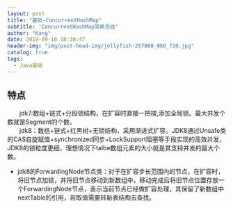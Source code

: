 ```yaml
---
layout: post
title: "基础-ConcurrentHashMap"
subtitle: 'ConcurrentHashMap简单总结'
author: "Kang"
date: 2019-09-10 18:30:47
header-img: "img/post-head-img/jellyfish-257860_960_720.jpg"
catalog: true
tags:
  - Java基础
---
```

## 特点
&emsp;&emsp;jdk7:数组+链式+分段锁结构，在扩容时直接一把梭,添加全局锁。最大并发个数就是Segment的个数。     
&emsp;&emsp;jdk8：数组+链式+红黑树+无锁结构，采用渐进式扩容。JDK8通过Unsafe类的CAS自旋赋值+synchronized同步+LockSupport阻塞等手段实现的高效并发，JDK8的锁粒度更细，理想情况下talbe数组元素的大小就是其支持并发的最大个数。  
- jdk8的ForwardingNode节点类：对于在扩容步长范围内的节点，在扩容时，将旧节点加锁，并将旧节点移动到新数组中，移动完成后将旧节点位置存放一个ForwardingNode节点，表示当前节点已经做扩容处理，其保留了新数组中nextTable的引用，若取值需要转新表结构去查找。
